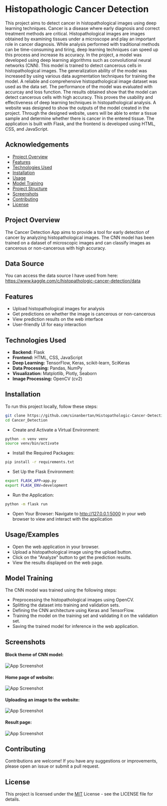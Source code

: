 
# Histopathologic Cancer Detection

This project aims to detect cancer in histopathological images using deep learning techniques. Cancer is a disease where early diagnosis and correct treatment methods are critical. Histopathological images are images obtained by examining tissues under a microscope and play an important role in cancer diagnosis. While analysis performed with traditional methods can be time-consuming and tiring, deep learning techniques can speed up this process and increase its accuracy.
In the project, a model was developed using deep learning algorithms such as convolutional neural networks (CNN). This model is trained to detect cancerous cells in histopathological images. The generalization ability of the model was increased by using various data augmentation techniques for training the model. A reliable and comprehensive histopathological image dataset was used as the data set.
The performance of the model was evaluated with accurcay and loss function. The results obtained show that the model can detect cancerous cells with high accuracy. This proves the usability and effectiveness of deep learning techniques in histopathological analysis.
A website was designed to show the outputs of the model created in the project. Through the designed website, users will be able to enter a tissue sample and determine whether there is cancer in the entered tissue. The application is built with Flask, and the frontend is developed using HTML, CSS, and JavaScript.
## Acknowledgements

- [Project Overview](#project-overview)
- [Features](#features)
- [Technologies Used](#technologies-used)
- [Installation](#installation)
- [Usage](#usage)
- [Model Training](#model-training)
- [Project Structure](#project-structure)
- [Screenshots](#screenshots)
- [Contributing](#contributing)
- [License](#license)
## Project Overview

The Cancer Detection App aims to provide a tool for early detection of cancer by analyzing histopathological images. The CNN model has been trained on a dataset of microscopic images and can classify images as cancerous or non-cancerous with high accuracy.
## Data Source
You can access the data source I have used from here:
https://www.kaggle.com/c/histopathologic-cancer-detection/data
## Features

- Upload histopathological images for analysis
- Get predictions on whether the image is cancerous or non-cancerous
- View prediction results on the web interface
- User-friendly UI for easy interaction

## Technologies Used

- **Backend:** Flask
- **Frontend:** HTML, CSS, JavaScript
- **Deep Learning:** TensorFlow, Keras, scikit-learn, SciKeras
- **Data Processing:** Pandas, NumPy
- **Visualization:** Matplotlib, Plotly, Seaborn
- **Image Processing:** OpenCV (cv2)
## Installation

To run this project locally, follow these steps:

```sh
git clone https://github.com/sinanbertan/Histopathologic-Cancer-Detection-App.git
cd Cancer_Detection
```
* Create and Activate a Virtual Environment:

```sh
python -m venv venv
source venv/bin/activate
```
* Install the Required Packages:
```sh
pip install -r requirements.txt
````

* Set Up the Flask Environment:
```sh
export FLASK_APP=app.py
export FLASK_ENV=development
````
* Run the Application:
```sh
python -m flask run
````
* Open Your Browser:
Navigate to http://127.0.0.1:5000 in your web browser to view and interact with the application
## Usage/Examples

* Open the web application in your browser.
* Upload a histopathological image using the upload button.
* Click on the "Analyze" button to get the prediction results.
* View the results displayed on the web page.



## Model Training

The CNN model was trained using the following steps:

*  Preprocessing the histopathological images using OpenCV.
* Splitting the dataset into training and validation sets.
* Defining the CNN architecture using Keras and TensorFlow.
* Training the model on the training set and validating it on the validation set.
* Saving the trained model for inference in the web application.
## Screenshots

#### Block theme of CNN model:
![App Screenshot](https://github.com/sinanbertan/Histopathologic-Cancer-Detection-App/blob/main/Cancer_Detection/static/assets/Cnn.drawio.png)

#### Home page of website:
![App Screenshot](https://github.com/sinanbertan/Histopathologic-Cancer-Detection-App/blob/main/Cancer_Detection/static/assets/home.png)

#### Uploading an image to the website:
![App Screenshot](https://github.com/sinanbertan/Histopathologic-Cancer-Detection-App/blob/main/Cancer_Detection/static/assets/home1.png)

#### Result page: 
![App Screenshot](https://github.com/sinanbertan/Histopathologic-Cancer-Detection-App/blob/main/Cancer_Detection/static/assets/result.png)

## Contributing

Contributions are welcome! If you have any suggestions or improvements, please open an issue or submit a pull request.
## License

This project is licensed under the [MIT](https://choosealicense.com/licenses/mit/) License - see the LICENSE file for details.


